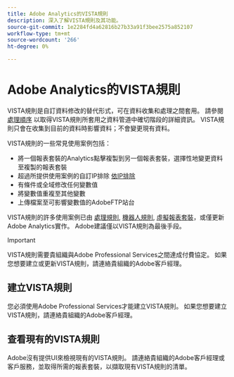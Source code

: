 ```yaml
---
title: Adobe Analytics的VISTA規則
description: 深入了解VISTA規則及其功能。
source-git-commit: 1e2284fd4a62816b27b33a91f3bee2575a852107
workflow-type: tm+mt
source-wordcount: '266'
ht-degree: 0%

---
```



# Adobe Analytics的VISTA規則

VISTA規則是自訂資料修改的替代形式，可在資料收集和處理之間套用。 請參閱 [處理順序](processing-order.md) 以取得VISTA規則所套用之資料管道中確切階段的詳細資訊。 VISTA規則只會在收集到目前的資料時影響資料；不會變更現有資料。

VISTA規則的一些常見使用案例包括：

* 將一個報表套裝的Analytics點擊複製到另一個報表套裝，選擇性地變更資料至複製的報表套裝
* 超過所提供使用案例的自訂IP排除 [依IP排除](/help/admin/admin/exclude-ip.md)
* 有條件或全域修改任何變數值
* 將變數值重複至其他變數
* 上傳檔案至可影響變數值的AdobeFTP站台

VISTA規則的許多使用案例已由 [處理規則](/help/admin/admin/c-processing-rules/processing-rules.md), [機器人規則](/help/admin/admin/bot-removal/bot-rules.md), [虛擬報表套裝](/help/components/vrs/vrs-about.md)，或僅更新Adobe Analytics實作。 Adobe建議僅以VISTA規則為最後手段。

>[!IMPORTANT]
>
>VISTA規則需要貴組織與Adobe Professional Services之間達成付費協定。 如果您想要建立或更新VISTA規則，請連絡貴組織的Adobe客戶經理。

## 建立VISTA規則

您必須使用Adobe Professional Services才能建立VISTA規則。 如果您想要建立VISTA規則，請連絡貴組織的Adobe客戶經理。

## 查看現有的VISTA規則

Adobe沒有提供UI來檢視現有的VISTA規則。 請連絡貴組織的Adobe客戶經理或客戶服務，並取得所需的報表套裝，以擷取現有VISTA規則的清單。
